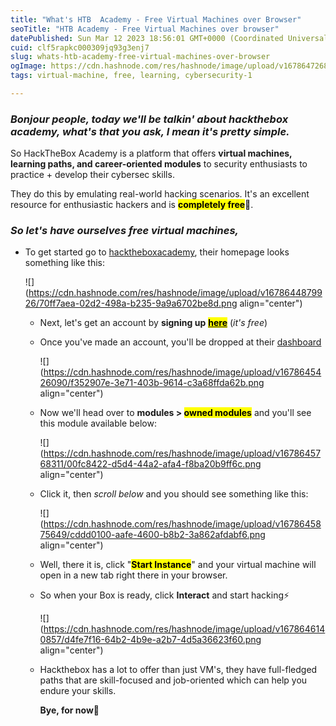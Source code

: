 ```yaml
---
title: "What's HTB  Academy - Free Virtual Machines over Browser"
seoTitle: "HTB Academy - Free Virtual Machines over browser"
datePublished: Sun Mar 12 2023 18:56:01 GMT+0000 (Coordinated Universal Time)
cuid: clf5rapkc000309jq93g3enj7
slug: whats-htb-academy-free-virtual-machines-over-browser
ogImage: https://cdn.hashnode.com/res/hashnode/image/upload/v1678647268993/2539e828-7187-44a2-84f9-3bffe398a483.png
tags: virtual-machine, free, learning, cybersecurity-1

---
```


### *Bonjour people, today we'll be talkin' about hackthebox academy, what's that you ask, I mean it's pretty simple.*

So HackTheBox Academy is a platform that offers **virtual machines, learning paths, and career-oriented modules** to security enthusiasts to practice + develop their cybersec skills.

They do this by emulating real-world hacking scenarios. It's an excellent resource for enthusiastic hackers and is **<mark>completely free</mark>**💸.

### *So let's have ourselves free virtual machines,*

* To get started go to [hacktheboxacademy](https://academy.hackthebox.com/), their homepage looks something like this:
    
    ![](https://cdn.hashnode.com/res/hashnode/image/upload/v1678644879926/70ff7aea-02d2-498a-b235-9a9a6702be8d.png align="center")
    
    * Next, let's get an account by **signing up** [**<mark>here</mark>**](https://academy.hackthebox.com/register) (*it's free*)
        
    * Once you've made an account, you'll be dropped at their [dashboard](https://academy.hackthebox.com/dashboard)
        
        ![](https://cdn.hashnode.com/res/hashnode/image/upload/v1678645426090/f352907e-3e71-403b-9614-c3a68ffda62b.png align="center")
        
    * Now we'll head over to **modules &gt; <mark>owned modules</mark>** and you'll see this module available below:
        
        ![](https://cdn.hashnode.com/res/hashnode/image/upload/v1678645768311/00fc8422-d5d4-44a2-afa4-f8ba20b9ff6c.png align="center")
        
    * Click it, then *scroll below* and you should see something like this:
        
        ![](https://cdn.hashnode.com/res/hashnode/image/upload/v1678645875649/cddd0100-aafe-4600-b8b2-3a862afdabf6.png align="center")
        
    * Well, there it is, click "**<mark>Start Instance</mark>**" and your virtual machine will open in a new tab right there in your browser.
        
    * So when your Box is ready, click **Interact** and start hacking⚡
        
        ![](https://cdn.hashnode.com/res/hashnode/image/upload/v1678646140857/d4fe7f16-64b2-4b9e-a2b7-4d5a36623f60.png align="center")
        
    * Hackthebox has a lot to offer than just VM's, they have full-fledged paths that are skill-focused and job-oriented which can help you endure your skills.
        
        **Bye, for now👋**